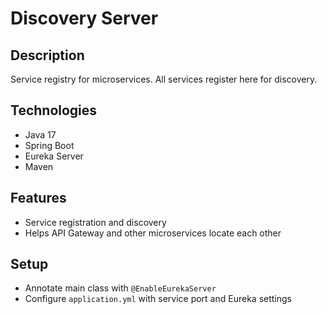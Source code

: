# Discovery Server

## Description
Service registry for microservices. All services register here for discovery.

## Technologies
- Java 17
- Spring Boot
- Eureka Server
- Maven

## Features
- Service registration and discovery
- Helps API Gateway and other microservices locate each other

## Setup
- Annotate main class with `@EnableEurekaServer`
- Configure `application.yml` with service port and Eureka settings
